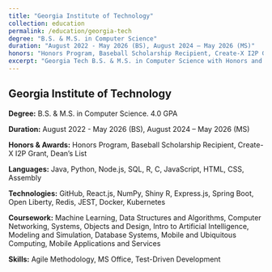 ```yaml
---
title: "Georgia Institute of Technology"
collection: education
permalink: /education/georgia-tech
degree: "B.S. & M.S. in Computer Science"
duration: "August 2022 - May 2026 (BS), August 2024 – May 2026 (MS)"
honors: "Honors Program, Baseball Scholarship Recipient, Create-X I2P Grant, Dean’s List"
excerpt: "Georgia Tech B.S. & M.S. in Computer Science with Honors and Baseball Scholarship."
---
```


## Georgia Institute of Technology

**Degree:** B.S. & M.S. in Computer Science. 4.0 GPA

**Duration:** August 2022 - May 2026 (BS), August 2024 – May 2026 (MS)

**Honors & Awards:** Honors Program, Baseball Scholarship Recipient, Create-X I2P Grant, Dean’s List

**Languages:** Java, Python, Node.js, SQL, R, C, JavaScript, HTML, CSS, Assembly

**Technologies:** GitHub, React.js, NumPy, Shiny R, Express.js, Spring Boot, Open Liberty, Redis, JEST, Docker, Kubernetes

**Coursework:** Machine Learning, Data Structures and Algorithms, Computer Networking, Systems, Objects and Design, Intro to Artificial Intelligence, Modeling and Simulation, Database Systems, Mobile and Ubiquitous Computing, Mobile Applications and Services

**Skills:** Agile Methodology, MS Office, Test-Driven Development
